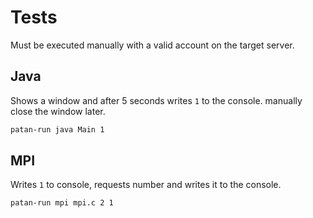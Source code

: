 # Tests
Must be executed manually with a valid account on the target server.

## Java
Shows a window and after 5 seconds writes `1` to the console. manually close the window later.
```bash
patan-run java Main 1
```

## MPI
Writes `1` to console, requests number and writes it to the console.
```bash
patan-run mpi mpi.c 2 1
```
